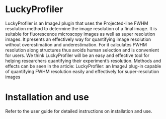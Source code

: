 # LuckyProfiler
LuckyProfiler is an ImageJ plugin that uses the Projected-line FWHM resolution method to determine the image resolution of a final image. It is suitable for fluorescence microscopy images as well as super resolution images. It presents an effectively way for quantifying image resolution without overestimation and underestimation. For it calculates FWHM resolution along structures thus avoids human selection and is convenient for users. We think LuckyProfiler will be an easy and effective tool for helping researchers quantifying their experiment’s resolution.
Methods and effects can be seen in the article: LuckyProfiler: an ImageJ plug-in capable of quantifying FWHM resolution easily and effectively for super-resolution images
# Installation and use
Refer to the user guide for detailed instructions on installation and use.
